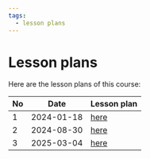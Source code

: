 ```yaml
---
tags:
  - lesson plans
---
```


# Lesson plans

Here are the lesson plans of this course:

No |Date      |Lesson plan
---|----------|--------------------------
1  |2024-01-18|[here](20240118/README.md)
2  |2024-08-30|[here](20240830/README.md)
3  |2025-03-04|[here](20250304/README.md)
